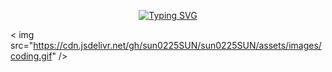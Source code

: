 <div align="center">
  
<a href="https://git.io/typing-svg"><img src="https://readme-typing-svg.demolab.com?font=Fira+Code&duration=2500&pause=10&color=5BB0F7&width=435&lines=Hi+there!;This+is+Zhenyang" alt="Typing SVG" />
  </a>
  </div>
  
  < img src="https://cdn.jsdelivr.net/gh/sun0225SUN/sun0225SUN/assets/images/coding.gif" /><br>

